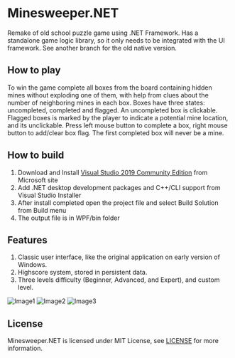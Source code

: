 # Minesweeper.NET
Remake of old school puzzle game using .NET Framework. Has a standalone game logic library, 
so it only needs to be integrated with the UI framework. See another branch for the old native version.

## How to play
To win the game complete all boxes from the board containing hidden mines without exploding one of them, 
with help from clues about the number of neighboring mines in each box. Boxes have three states: uncompleted, completed and flagged. 
An uncompleted box is clickable. Flagged boxes is marked by the player to indicate a potential mine location, and its unclickable.
Press left mouse button to complete a box, right mouse button to add/clear box flag. The first completed box will never be a mine.

## How to build
1. Download and Install [Visual Studio 2019 Community Edition](https://visualstudio.microsoft.com/vs/community/) from Microsoft site
2. Add .NET desktop development packages and C++/CLI support from Visual Studio Installer
3. After install completed open the project file and select Build Solution from Build menu
4. The output file is in WPF/bin folder

## Features
1. Classic user interface, like the original application on early version of Windows.
2. Highscore system, stored in persistent data.
3. Three levels difficulty (Beginner, Advanced, and Expert), and custom level.

![Image1](https://user-images.githubusercontent.com/13499151/98462812-67f2e400-21e9-11eb-98a4-6789df96417f.png)
![Image2](https://user-images.githubusercontent.com/13499151/98462817-7a6d1d80-21e9-11eb-88d5-f8364e612af6.png)
![Image3](https://user-images.githubusercontent.com/13499151/98462830-8822a300-21e9-11eb-956f-465bac1d82cf.png)

## License
Minesweeper.NET is licensed under MIT License, see [LICENSE](https://github.com/kangzhay92/Minesweeper.NET/blob/master/LICENSE) for more information.
